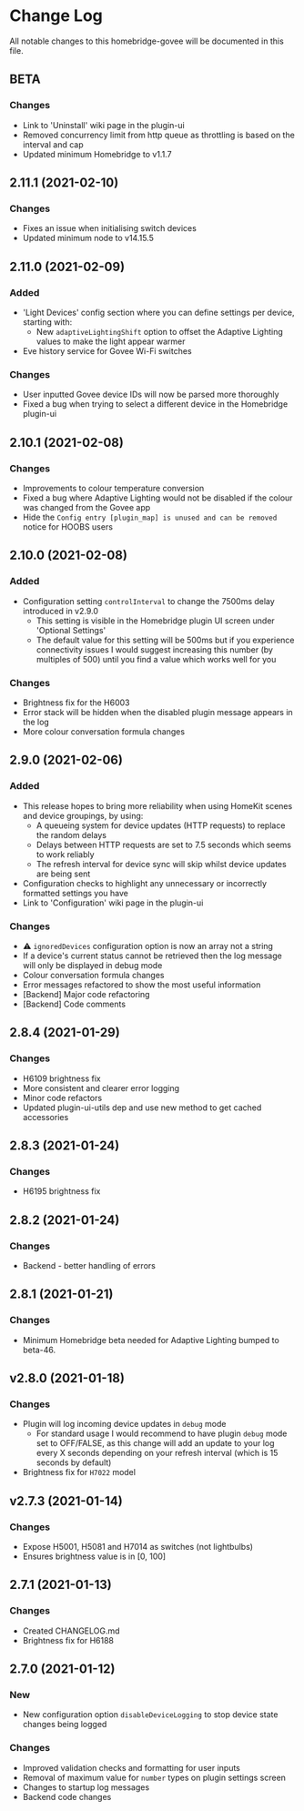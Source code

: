 # Change Log

All notable changes to this homebridge-govee will be documented in this file.

## BETA

### Changes

* Link to 'Uninstall' wiki page in the plugin-ui
* Removed concurrency limit from http queue as throttling is based on the interval and cap
* Updated minimum Homebridge to v1.1.7

## 2.11.1 (2021-02-10)

### Changes

* Fixes an issue when initialising switch devices
* Updated minimum node to v14.15.5

## 2.11.0 (2021-02-09)

### Added

* 'Light Devices' config section where you can define settings per device, starting with:
  * New `adaptiveLightingShift` option to offset the Adaptive Lighting values to make the light appear warmer
* Eve history service for Govee Wi-Fi switches

### Changes

* User inputted Govee device IDs will now be parsed more thoroughly
* Fixed a bug when trying to select a different device in the Homebridge plugin-ui

## 2.10.1 (2021-02-08)

### Changes

* Improvements to colour temperature conversion
* Fixed a bug where Adaptive Lighting would not be disabled if the colour was changed from the Govee app
* Hide the `Config entry [plugin_map] is unused and can be removed` notice for HOOBS users

## 2.10.0 (2021-02-08)

### Added

* Configuration setting `controlInterval` to change the 7500ms delay introduced in v2.9.0
  * This setting is visible in the Homebridge plugin UI screen under 'Optional Settings'
  * The default value for this setting will be 500ms but if you experience connectivity issues I would suggest increasing this number (by multiples of 500) until you find a value which works well for you

### Changes

* Brightness fix for the H6003
* Error stack will be hidden when the disabled plugin message appears in the log
* More colour conversation formula changes

## 2.9.0 (2021-02-06)

### Added

* This release hopes to bring more reliability when using HomeKit scenes and device groupings, by using:
  * A queueing system for device updates (HTTP requests) to replace the random delays
  * Delays between HTTP requests are set to 7.5 seconds which seems to work reliably
  * The refresh interval for device sync will skip whilst device updates are being sent
* Configuration checks to highlight any unnecessary or incorrectly formatted settings you have
* Link to 'Configuration' wiki page in the plugin-ui

### Changes

* ⚠️ `ignoredDevices` configuration option is now an array not a string
* If a device's current status cannot be retrieved then the log message will only be displayed in debug mode
* Colour conversation formula changes
* Error messages refactored to show the most useful information
* [Backend] Major code refactoring
* [Backend] Code comments

## 2.8.4 (2021-01-29)

### Changes

* H6109 brightness fix
* More consistent and clearer error logging
* Minor code refactors
* Updated plugin-ui-utils dep and use new method to get cached accessories

## 2.8.3 (2021-01-24)

### Changes

* H6195 brightness fix

## 2.8.2 (2021-01-24)

### Changes

* Backend - better handling of errors

## 2.8.1 (2021-01-21)

### Changes

* Minimum Homebridge beta needed for Adaptive Lighting bumped to beta-46.

## v2.8.0 (2021-01-18)

### Changes

* Plugin will log incoming device updates in `debug` mode
  * For standard usage I would recommend to have plugin `debug` mode set to OFF/FALSE, as this change will add an update to your log every X seconds depending on your refresh interval (which is 15 seconds by default)
* Brightness fix for `H7022` model

## v2.7.3 (2021-01-14)

### Changes

* Expose H5001, H5081 and H7014 as switches (not lightbulbs)
* Ensures brightness value is in [0, 100]

## 2.7.1 (2021-01-13)

### Changes

* Created CHANGELOG.md
* Brightness fix for H6188

## 2.7.0 (2021-01-12)

### New
* New configuration option `disableDeviceLogging` to stop device state changes being logged

### Changes
* Improved validation checks and formatting for user inputs
* Removal of maximum value for `number` types on plugin settings screen
* Changes to startup log messages
* Backend code changes
